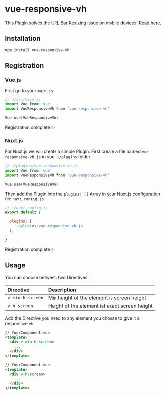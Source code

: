 # vue-responsive-vh

This Plugin solves the URL Bar Resizing issue on mobile devices. [Read here](https://developers.google.com/web/updates/2016/12/url-bar-resizing).


## Installation

``` bash
npm install vue-responsive-vh
```

## Registration

### Vue.js

First go to your ``main.js``.

``` javascript
// ~/src/main.js
import Vue from 'vue'
import VueResponsiveVh from 'vue-responsive-vh'

Vue.use(VueResponsiveVh)
```

Registration complete ✨.

### Nuxt.js

For Nuxt.js we will create a simple Plugin.
First create a file named ``vue-responsive-vh.js`` in your ``~/plugins`` folder.

``` javascript
// ~/plugins/vue-responsive-vh.js
import Vue from 'vue'
import VueResponsiveVh from 'vue-responsive-vh'

Vue.use(VueResponsiveVh)
```

Then add the Plugin into the `plugins: []` Array in your Nuxt.js configuration file ``nuxt.config.js``

``` javascript
// ~/nuxt.config.js 
export default {

  plugins: [
    '~/plugins/vue-responsive-vh.js'
  ],

}
```

Registration complete ✨.

## Usage

You can choose between two Directives:

| Directive          | Description                                   |
| :----------------- | :-------------------------------------------- |
| ``v-min-h-screen`` | Min height of the element is screen height    |
| ``v-h-screen``     | Height of the element ist exact screen height |

Add the Directive you need to any element you choose to give it a responsive ``vh``.

``` html
// YourComponent.vue
<template>
  <div v-min-h-screen>
    ...
  </div>
</template>
```

``` html
// YourComponent.vue
<template>
  <div v-h-screen>
    ...
  </div>
</template>
```